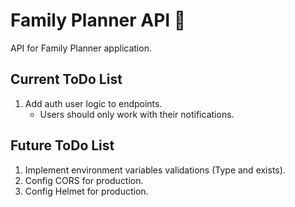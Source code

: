 # Family Planner API 🚀

API for Family Planner application.

## Current ToDo List

1. Add auth user logic to endpoints.
   - Users should only work with their notifications.

## Future ToDo List

1. Implement environment variables validations (Type and exists).
2. Config CORS for production.
3. Config Helmet for production.
